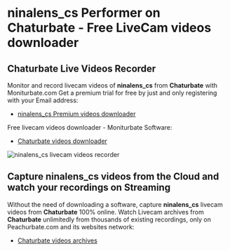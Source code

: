 # ninalens_cs Performer on Chaturbate - Free LiveCam videos downloader

## Chaturbate Live Videos Recorder

Monitor and record livecam videos of **ninalens_cs** from **Chaturbate** with Moniturbate.com
Get a premium trial for free by just and only registering with your Email address:
* [ninalens_cs Premium videos downloader](https://moniturbate.com/request-demo-licence-key.html)

Free livecam videos downloader - Moniturbate Software:
* [Chaturbate videos downloader](https://moniturbate.com/moniturbate-download-software.html)

![ninalens_cs livecam videos recorder](https://peachurnet.com/templates/moniturbate-software.png)


## Capture ninalens_cs videos from the Cloud and watch your recordings on Streaming

Without the need of downloading a software, capture **ninalens_cs** livecam videos from **Chaturbate** 100% online.
Watch Livecam archives from **Chaturbate** unlimitedly from thousands of existing recordings, only on Peachurbate.com and its websites network:
* [Chaturbate videos archives](https://peachurnet.com/)